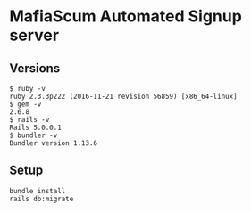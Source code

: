 # MafiaScum Automated Signup server

## Versions
```
$ ruby -v
ruby 2.3.3p222 (2016-11-21 revision 56859) [x86_64-linux]
$ gem -v
2.6.8
$ rails -v
Rails 5.0.0.1
$ bundler -v
Bundler version 1.13.6
```

## Setup
```
bundle install
rails db:migrate
```
